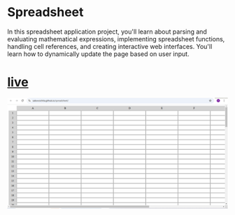 # Spreadsheet

In this spreadsheet application project, you'll learn about parsing and evaluating mathematical expressions, implementing spreadsheet functions, handling cell references, and creating interactive web interfaces. You'll learn how to dynamically update the page based on user input.

# [live](https://sabovoichita.github.io/spreadsheet/)

![preview](preview.png)
